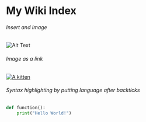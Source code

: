 # My Wiki Index

###### Insert and Image
![Alt Text](./images/test_debina_240x320.jpg "Test Image")

###### Image as a link
[![A kitten](http://placekitten.com/g/400/400)](http://www.placekitten.com)

###### Syntax highlighting by putting language after backticks
```python
def function():
    print("Hello World!")
```
